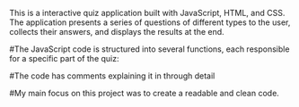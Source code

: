 This is a interactive quiz application built with JavaScript, HTML, and CSS. The application presents a series of questions of different types to the user, collects their answers, and displays the results at the end.

#The JavaScript code is structured into several functions, each responsible for a specific part of the quiz:

#The code has comments explaining it in through detail

#My main focus on this project was to create a readable and clean code. 
